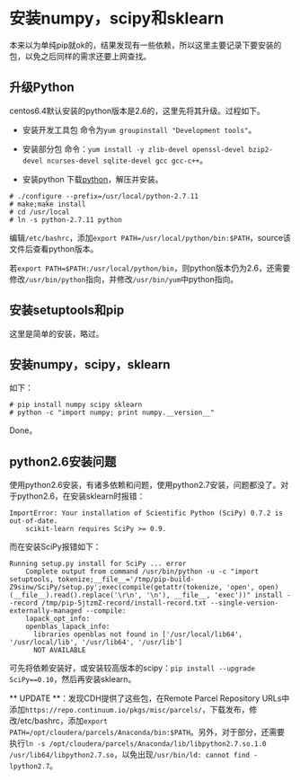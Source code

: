 # 安装numpy，scipy和sklearn

本来以为单纯pip就ok的，结果发现有一些依赖，所以这里主要记录下要安装的包，以免之后同样的需求还要上网查找。

## 升级Python
centos6.4默认安装的python版本是2.6的，这里先将其升级。过程如下。

- 安装开发工具包
命令为`yum groupinstall "Development tools"`。

- 安装部分包
命令：`yum install -y zlib-devel openssl-devel bzip2-devel ncurses-devel sqlite-devel gcc gcc-c++`。

- 安装python
下载[python](https://www.python.org/ftp/python/2.7.11/Python-2.7.11.tgz)，解压并安装。
```
# ./configure --prefix=/usr/local/python-2.7.11
# make;make install
# cd /usr/local
# ln -s python-2.7.11 python
```
编辑`/etc/bashrc`，添加`export PATH=/usr/local/python/bin:$PATH`，source该文件后查看python版本。

若`export PATH=$PATH:/usr/local/python/bin`，则python版本仍为2.6，还需要修改`/usr/bin/python`指向，并修改`/usr/bin/yum`中python指向。

## 安装setuptools和pip

这里是简单的安装，略过。

## 安装numpy，scipy，sklearn
如下：
```
# pip install numpy scipy sklearn
# python -c "import numpy; print numpy.__version__"
```

Done。

## python2.6安装问题

使用python2.6安装，有诸多依赖和问题，使用python2.7安装，问题都没了。对于python2.6，在安装sklearn时报错：
```
ImportError: Your installation of Scientific Python (SciPy) 0.7.2 is out-of-date.
    scikit-learn requires SciPy >= 0.9.
```
而在安装SciPy报错如下：
```
Running setup.py install for SciPy ... error
    Complete output from command /usr/bin/python -u -c "import setuptools, tokenize;__file__='/tmp/pip-build-Z9sinw/SciPy/setup.py';exec(compile(getattr(tokenize, 'open', open)(__file__).read().replace('\r\n', '\n'), __file__, 'exec'))" install --record /tmp/pip-5jtzmZ-record/install-record.txt --single-version-externally-managed --compile:
    lapack_opt_info:
    openblas_lapack_info:
      libraries openblas not found in ['/usr/local/lib64', '/usr/local/lib', '/usr/lib64', '/usr/lib']
      NOT AVAILABLE
```
可先将依赖安装好，或安装较高版本的scipy：`pip install --upgrade SciPy==0.10`，然后再安装sklearn。


** UPDATE **：发现CDH提供了这些包，在Remote Parcel Repository URLs中添加`https://repo.continuum.io/pkgs/misc/parcels/`，下载发布，修改/etc/bashrc，添加`export PATH=/opt/cloudera/parcels/Anaconda/bin:$PATH`。另外，对于部分，还需要执行`ln -s /opt/cloudera/parcels/Anaconda/lib/libpython2.7.so.1.0 /usr/lib64/libpython2.7.so`，以免出现`/usr/bin/ld: cannot find -lpython2.7`。
